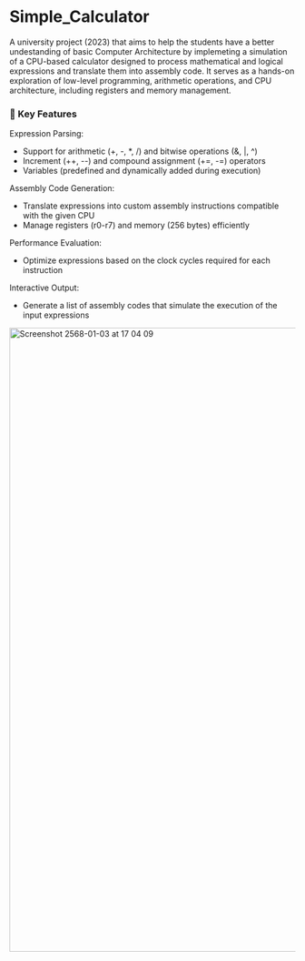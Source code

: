# Simple_Calculator
A university project (2023) that aims to help the students have a better undestanding of basic Computer Architecture by implemeting a simulation of a CPU-based calculator designed to process mathematical and logical expressions and translate them into assembly code. It serves as a hands-on exploration of low-level programming, arithmetic operations, and CPU architecture, including registers and memory management.

<h3>🌟 Key Features </h3>
<ls>Expression Parsing:</ls>
<ul>
  <li>Support for arithmetic (+, -, *, /) and bitwise operations (&, |, ^)</li>
  <li>Increment (++, --) and compound assignment (+=, -=) operators</li>
  <li>Variables (predefined and dynamically added during execution)</li>
</ul>
<ls>Assembly Code Generation:</ls>
<ul>
  <li>Translate expressions into custom assembly instructions compatible with the given CPU</li>
  <li>Manage registers (r0-r7) and memory (256 bytes) efficiently</li>
</ul>
<ls>Performance Evaluation:</ls>
<ul>
  <li>Optimize expressions based on the clock cycles required for each instruction</li>
</ul>
<ls>Interactive Output:</ls>
<ul>
  <li>Generate a list of assembly codes that simulate the execution of the input expressions</li>
</ul>
</ul><img width="1097" alt="Screenshot 2568-01-03 at 17 04 09" src="https://github.com/user-attachments/assets/37c278be-1280-4f4b-9d85-80edac482fae" />
